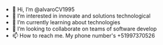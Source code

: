 - 👋 Hi, I’m @alvaroCV1995
- 👀 I’m interested in innovate and solutions technological
- 🌱 I’m currently learning about technologies
- 💞️ I’m looking to collaborate on teams of software develop
- 📫 How to reach me. My phone number's +51997370526

<!---
alvaroCV1995/alvaroCV1995 is a ✨ special ✨ repository because its `README.md` (this file) appears on your GitHub profile.
You can click the Preview link to take a look at your changes.
--->
